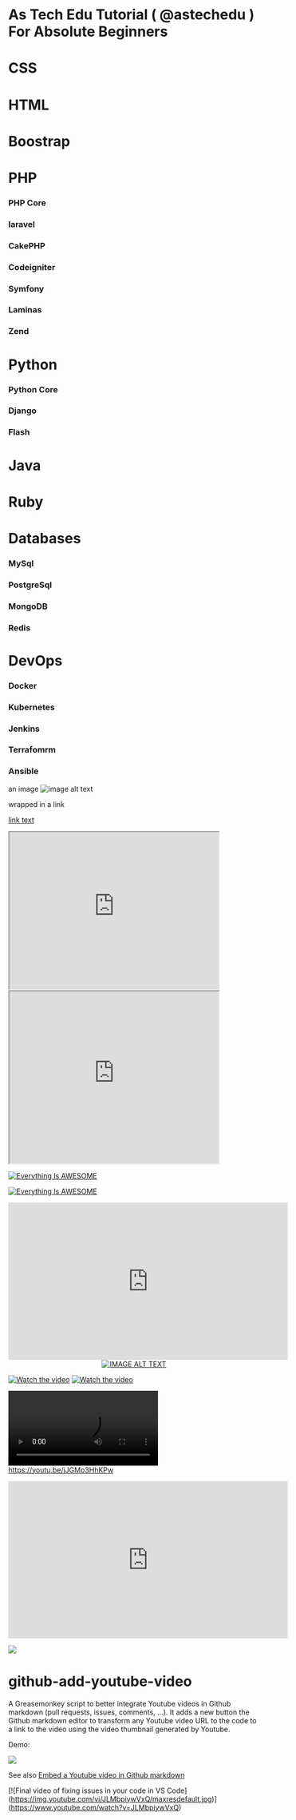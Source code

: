 # As Tech Edu Tutorial ( @astechedu ) For Absolute Beginners


# CSS

# HTML

# Boostrap 


# PHP
  ### PHP Core
  ### laravel
  ### CakePHP
  ### Codeigniter
  ### Symfony
  ### Laminas
  ### Zend
  
  
# Python

  ### Python Core
  ### Django
  ### Flash
  
  
# Java

# Ruby


# Databases
   
   ### MySql
   ### PostgreSql
   ### MongoDB
   ### Redis
    
# DevOps

  ### Docker 
  
  ### Kubernetes
  
  ### Jenkins
  
  ### Terrafomrm
  
  ### Ansible



   
   
   
   
   













an image
![image alt text](https://example.com/link-to-image)

wrapped in a link

[link text](https://example.com/my-link "link title")


 <iframe width="420" height="315"
src="https://www.youtube.com/embed/tgbNymZ7vqY">
</iframe> 

<!DOCTYPE html>
<html>
<body>

<iframe width="420" height="345" src="https://www.youtube.com/embed/tgbNymZ7vqY?autoplay=1&mute=1">
</iframe>

</body>
</html>


[![Everything Is AWESOME](https://img.youtube.com/vi/StTqXEQ2l-Y/0.jpg)](https://youtu.be/jJGMo3HhKPw "Everything Is AWESOME")


[![Everything Is AWESOME](https://youtu.be/jJGMo3HhKPw)](https://youtu.be/jJGMo3HhKPw "Everything Is AWESOME")


<iframe width="560" height="315"
src="https://youtu.be/jJGMo3HhKPw" frameborder="0" 
allow="accelerometer; autoplay; encrypted-media; gyroscope; picture-in-picture" allowfullscreen>
</iframe>


<div align="center">
  <a href="https://www.youtube.com/watch?v=YOUTUBE_VIDEO_ID_HERE"><img src="https://img.youtube.com/vi/YOUTUBE_VIDEO_ID_HERE/0.jpg" alt="IMAGE ALT TEXT"></a>
</div>


[![Watch the video](https://i.imgur.com/vKb2F1B.png)](https://youtu.be/vt5fpE0bzSY)
[![Watch the video](https://i.imgur.com/vKb2F1B.png)](https://youtu.be/jJGMo3HhKPw)


<video src="https://youtu.be/jJGMo3HhKPw.mp4"></video>
https://youtu.be/jJGMo3HhKPw

<iframe width="560" height="315" src="https://youtu.be/jJGMo3HhKPw" frameborder="0" allow="autoplay; encrypted-media" allowfullscreen></iframe>


![]([http://damien.pobel.fr/images/youtube-video-github.gif](http://damien.pobel.fr/images/youtube-video-github.gif))









# github-add-youtube-video

A Greasemonkey script to better integrate Youtube videos in Github markdown
(pull requests, issues, comments, ...). It adds a new button the Github markdown
editor to transform any Youtube video URL to the code to a link to the video
using the video thumbnail generated by Youtube.

Demo:

![](http://damien.pobel.fr/images/youtube-video-github.gif)



See also [Embed a Youtube video in Github markdown](http://damien.pobel.fr/post/youtube-video-github/)




[![Final video of fixing issues in your code in VS Code]
(https://img.youtube.com/vi/JLMbpiywVxQ/maxresdefault.jpg)]
(https://www.youtube.com/watch?v=JLMbpiywVxQ)


